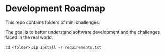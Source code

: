 # Development Roadmap

This repo contains folders of mini challenges.

The goal is to better understand software development and the challenges
faced in the real world.

`cd <folder>`
`pip install -r requirements.txt `